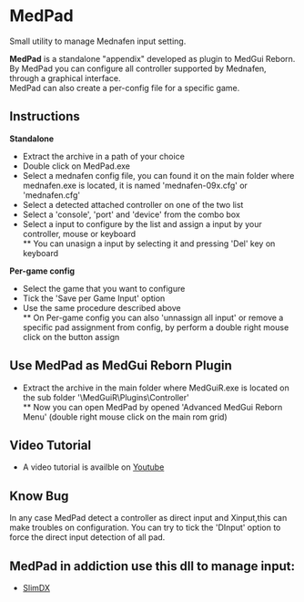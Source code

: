# MedPad
Small utility to manage Mednafen input setting.

**MedPad** is a standalone "appendix" developed as plugin to MedGui Reborn.<br>
By MedPad you can configure all controller supported by Mednafen, through a graphical interface.<br>
MedPad can also create a per-config file for a specific game.

## Instructions
**Standalone**
* Extract the archive in a path of your choice
* Double click on MedPad.exe
* Select a mednafen config file, you can found it on the main folder where mednafen.exe is located, it is named 'mednafen-09x.cfg' or 'mednafen.cfg'
* Select a detected attached controller on one of the two list
* Select a 'console', 'port' and 'device' from the combo box
* Select a input to configure by the list and assign a input by your controller, mouse or keyboard<br>
** You can unasign a input by selecting it and pressing 'Del' key on keyboard

**Per-game config**
* Select the game that you want to configure
* Tick the 'Save per Game Input' option
* Use the same procedure described above<br>
** On Per-game config you can also 'unnassign all input' or remove a specific pad assignment from config, by perform a double right mouse click on the button assign

## Use MedPad as MedGui Reborn Plugin
* Extract the archive in the main folder where MedGuiR.exe is located on the sub folder '\MedGuiR\Plugins\Controller'<br>
** Now you can open MedPad by opened 'Advanced MedGui Reborn Menu' (double right mouse click on the main rom grid)

## Video Tutorial
* A video tutorial is availble on [Youtube](https://www.youtube.com/watch?v=hdc1PLYw0ho&list=PL6SV3kdlUgnECXxQzrIbCrbzo01sA1K60&index=3&t=0s)

## Know Bug
In any case MedPad detect a controller as direct input and Xinput,this can make troubles on configuration.
You can try to tick the 'DInput' option to force the direct input detection of all pad.

## MedPad in addiction use this dll to manage input:
* [SlimDX](https://slimdx.org/)
